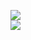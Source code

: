 [![](https://img.shields.io/badge/Made%20With-Github%20Spray-lightgrey.svg?style=for-the-badge&logo=github)](https://github.com/Annihil/github-spray#6066)  
[![](https://i.imgur.com/2DrTn0Z.gif)](https://github.com/Annihil/github-spray)